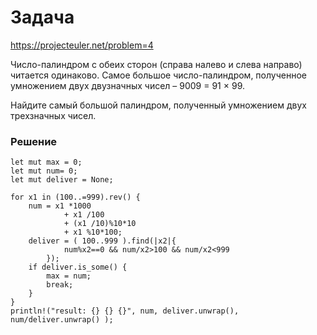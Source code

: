 # Задача
https://projecteuler.net/problem=4

Число-палиндром с обеих сторон (справа налево и слева направо) читается одинаково.
Самое большое число-палиндром, полученное умножением двух двузначных чисел – 9009 = 91 × 99.

Найдите самый большой палиндром, полученный умножением двух трехзначных чисел.
 
### Решение
```
let mut max = 0;
let mut num= 0;
let mut deliver = None;

for x1 in (100..=999).rev() {
    num = x1 *1000
            + x1 /100
            + (x1 /10)%10*10
            + x1 %10*100;
    deliver = ( 100..999 ).find(|x2|{
            num%x2==0 && num/x2>100 && num/x2<999
        });
    if deliver.is_some() {
        max = num;
        break;
    }
}
println!("result: {} {} {}", num, deliver.unwrap(), num/deliver.unwrap() );
```
 ​